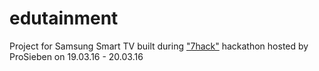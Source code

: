 # edutainment

Project for Samsung Smart TV built during ["7hack"](http://7hack.de/) hackathon hosted by ProSieben on 19.03.16 - 20.03.16
